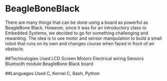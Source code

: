 # BeagleBoneBlack
There are many things that can be done using a board as powerful as BeagleBone Black. However, since it was for an introductory class to Embedded Systems, we decided to go for something challenging and rewarding. The idea is to use motor and sensor manipulation to build a small robot that runs on its own and changes course when faced in front of an obstacle.

##Technologies Used
LCD Screen
Motors
Electrical wiring
Sensors
Bluetooth module
BeagleBone Black board

##Languages Used
C, Kernel C, Bash, Python

